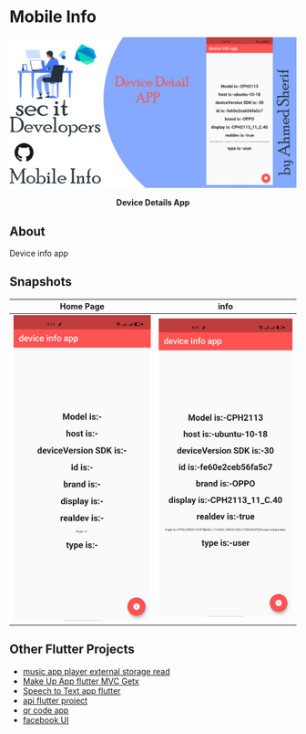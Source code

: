 # Mobile Info



<p><img src="snapshot/infocov.png" /></p>
<p align="center"><b>Device Details App</b></p>




## About
Device info app


## Snapshots

| Home Page | info  |
|------|-------|
|<img src="snapshot/1.jpg" width="400">|<img src="snapshot/2.jpg" width="400">|

## Other Flutter Projects
- [music app player external storage read](https://github.com/itsherifAhmed/Music-Player-Read-external-Storage-Flutter-app)
- [Make Up App flutter MVC Getx](https://github.com/itsherifAhmed/MakeUp-App)
- [Speech to Text app flutter](https://github.com/itsherifAhmed/Speech-to-text-app)
- [api flutter project](https://github.com/itsherifAhmed/apiFlutter-Project)
- [qr code app](https://github.com/itsherifAhmed/qr-barcode)
- [facebook UI](https://github.com/itsherifAhmed/facebook-ui-clone)


